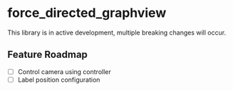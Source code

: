 # force_directed_graphview

This library is in active development, multiple breaking changes will occur.

## Feature Roadmap

- [ ] Control camera using controller
- [ ] Label position configuration
